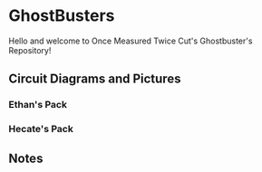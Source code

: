 # GhostBusters
Hello and welcome to Once Measured Twice Cut's Ghostbuster's Repository!

## Circuit Diagrams and Pictures

### Ethan's Pack

### Hecate's Pack

## Notes
